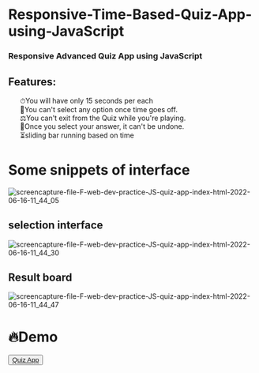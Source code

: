 # Responsive-Time-Based-Quiz-App-using-JavaScript
### Responsive Advanced Quiz App using JavaScript

## Features:
 <ul style="list-style:none;">
    <li style="list-style:none;">⏱You will have only <span>15 seconds</span> per each</li>
    <li style="list-style:none;">🤞You can't select any option once time goes off.</li>
    <li style="list-style:none;">⚖You can't exit from the Quiz while you're playing.</li>
    <li style="list-style:none;">🎃Once you select your answer, it can't be undone.</li>
   <li style="list-style:none;">⏳sliding bar running based on time</li>
  </ul>
 
 # Some snippets of interface
![screencapture-file-F-web-dev-practice-JS-quiz-app-index-html-2022-06-16-11_44_05](https://user-images.githubusercontent.com/60597502/174133519-551ffa70-b506-4657-b272-27cefc1187f1.png)

## selection interface
![screencapture-file-F-web-dev-practice-JS-quiz-app-index-html-2022-06-16-11_44_30](https://user-images.githubusercontent.com/60597502/174133531-4985e16e-ccee-46dd-9373-0123ce65f292.png)

## Result board
![screencapture-file-F-web-dev-practice-JS-quiz-app-index-html-2022-06-16-11_44_47](https://user-images.githubusercontent.com/60597502/174133527-f7d3cee3-2f6d-489e-bb7a-8ccd49de0389.png)


# 🔥Demo
<button><a href="https://jsfiddle.net/Noor_Ahmed_Shaikh/qg3eufvb/">Quiz App</a></button>
